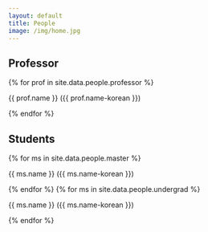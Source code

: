 ```yaml
---
layout: default
title: People
image: /img/home.jpg
---
```


<div class="content">
  <h2>Professor</h2>
  {% for prof in site.data.people.professor %}
  <p class="subtitle is-5">{{ prof.name }} ({{ prof.name-korean }})
     <a href="{{ prof.homepage }}"><i class="fas fa-home" style="color:#1B4F72"></i></a>
     <a href="mailto:{{ prof.email }}"><i class="fas fa-envelope" style="color:#1B4F72"></i></a>
  </p>
  {% endfor %}
  <br>
  <h2>Students</h2>
  {% for ms in site.data.people.master %}
    <p class="subtitle is-5">{{ ms.name }} ({{ ms.name-korean }})
    <a href="{{ ms.homepage }}"><i class="fas fa-home" style="color:#1B4F72"></i></a>
    <a href="mailto:{{ ms.email }}"><i class="fas fa-envelope" style="color:#1B4F72"></i></a>
  </p>
  {% endfor %}
  {% for ms in site.data.people.undergrad %}
    <p class="subtitle is-5">{{ ms.name }} ({{ ms.name-korean }})
      <a href="{{ ms.homepage }}"><i class="fas fa-home" style="color:#1B4F72"></i></a>
      <a href="mailto:{{ ms.email }}"><i class="fas fa-envelope" style="color:#1B4F72"></i></a>
    </p>
  {% endfor %}
</div>
